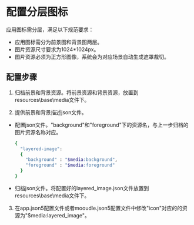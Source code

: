 # 配置分层图标

应用图标需分层，满足以下规范要求：
- 应用图标需分为前景图和背景图两层。
- 图片资源尺寸要求为1024*1024px。
- 图片资源必须为正方形图像，系统会为对应场景自动生成遮罩裁切。

## 配置步骤
1. 归档前景和背景资源。将前景资源和背景资源，放置到resources\base\media文件下。
    

2. 提供前景和背景描述json文件。
- 配置json文件。"background"和"foreground"下的资源名，与上一步归档的图片资源名称对应。

    ```bash
    {
      "layered-image":
      {
        "background" : "$media:background",
        "foreground" : "$media:foreground"
      }
    }
    ```
- 归档json文件。将配置好的layered_image.json文件放置到resources\base\media文件下。

3. 在app.json5配置文件或者mooudle.json5配置文件中修改"icon"对应的的资源为"$media:layered_image"。

